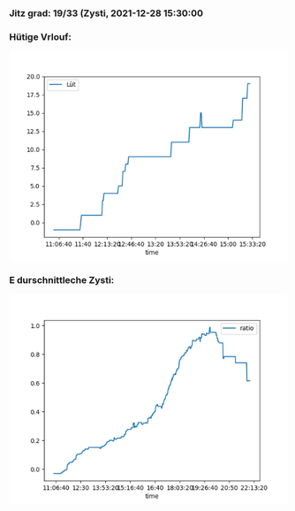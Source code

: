 ### Jitz grad: 19/33 (Zysti, 2021-12-28 15:30:00

### Hütige Vrlouf:
![Graph](Today.png)

### E durschnittleche Zysti:
![Graph](Zysti.png)